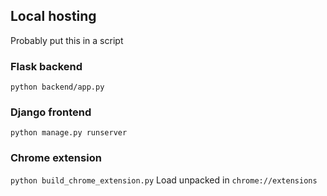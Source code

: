 ## Local hosting
Probably put this in a script

### Flask backend
`python backend/app.py`

### Django frontend
`python manage.py runserver`

### Chrome extension
`python build_chrome_extension.py`
Load unpacked in `chrome://extensions`